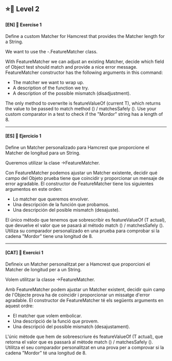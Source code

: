 ⭐🌟 Level 2
-
#### [EN] 📍 Exercise 1

Define a custom Matcher for Hamcrest that provides the Matcher length for a String.

We want to use the -.FeatureMatcher class.

With FeatureMatcher we can adjust an existing Matcher, decide which field of Object test should match
and provide a nice error message. FeatureMatcher constructor has the following arguments in
this command:

- The matcher we want to wrap up.
- A description of the function we try.
- A description of the possible mismatch (disadjustment).

The only method to overwrite is featureValueOf (current T), which returns the value to be passed to
match method () / matchesSafely (). Use your custom comparator in a test to check if
the "Mordor" string has a length of 8.

---

#### [ES] 📍 Ejercicio 1

Define un Matcher personalizado para Hamcrest que proporcione el Matcher de longitud para un String.

Queremos utilizar la clase ->FeatureMatcher.

Con FeatureMatcher podemos ajustar un Matcher existente, decidir qué campo del Objeto prueba tiene que coincidir
y proporcionar un mensaje de error agradable. El constructor de FeatureMatcher tiene los siguientes argumentos en
este orden:

- Lo matcher que queremos envolver.
- Una descripción de la función que probamos.
- Una descripción del posible mismatch (desajuste).

El único método que tenemos que sobrescribir es featureValueOf (T actual), que devuelve el valor que se pasará al
método match () / matchesSafely (). Utiliza su comparador personalizado en una prueba para comprobar si
la cadena "Mordor" tiene una longitud de 8.


---

#### [CAT] 📍 Exercici 1

Defineix un Matcher personalitzat per a Hamcrest que proporcioni el Matcher de longitud per a un String.

Volem utilitzar la classe ->FeatureMatcher.

Amb FeatureMatcher podem ajustar un Matcher existent, decidir quin camp de l'Objecte prova ha de coincidir
i proporcionar un missatge d'error agradable. El constructor de FeatureMatcher té els següents arguments en
aquest ordre:

- El matcher que volem embolicar.
- Una descripció de la funció que provem.
- Una descripció del possible mismatch (desajustament).

L'únic mètode que hem de sobreescriure és featureValueOf (T actual), que retorna el valor que es passarà al
mètode match () / matchesSafely (). Utilitza el seu comparador personalitzat en una prova per a comprovar si
la cadena "Mordor" té una longitud de 8.

